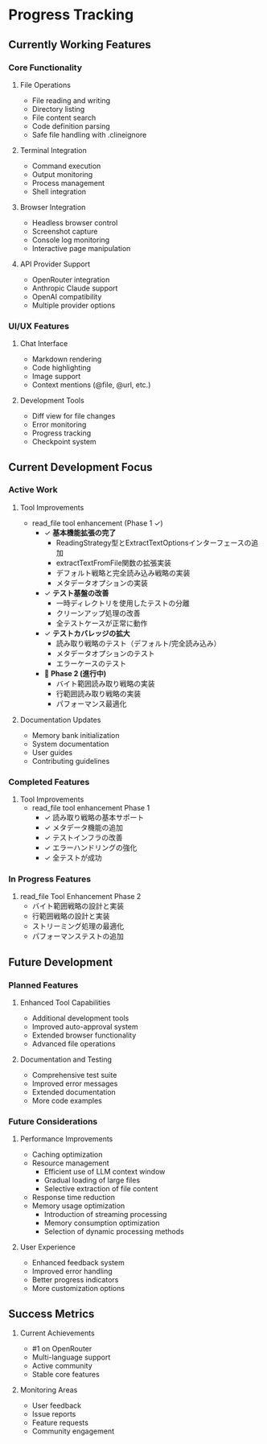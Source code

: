 # Progress Tracking

## Currently Working Features

### Core Functionality
1. File Operations
   - File reading and writing
   - Directory listing
   - File content search
   - Code definition parsing
   - Safe file handling with .clineignore

2. Terminal Integration
   - Command execution
   - Output monitoring
   - Process management
   - Shell integration

3. Browser Integration
   - Headless browser control
   - Screenshot capture
   - Console log monitoring
   - Interactive page manipulation

4. API Provider Support
   - OpenRouter integration
   - Anthropic Claude support
   - OpenAI compatibility
   - Multiple provider options

### UI/UX Features
1. Chat Interface
   - Markdown rendering
   - Code highlighting
   - Image support
   - Context mentions (@file, @url, etc.)

2. Development Tools
   - Diff view for file changes
   - Error monitoring
   - Progress tracking
   - Checkpoint system

## Current Development Focus

### Active Work
1. Tool Improvements
   - read_file tool enhancement (Phase 1 ✓)
     - ✓ **基本機能拡張の完了**
       - ReadingStrategy型とExtractTextOptionsインターフェースの追加
       - extractTextFromFile関数の拡張実装
       - デフォルト戦略と完全読み込み戦略の実装
       - メタデータオプションの実装
     - ✓ **テスト基盤の改善**
       - 一時ディレクトリを使用したテストの分離
       - クリーンアップ処理の改善
       - 全テストケースが正常に動作
     - ✓ **テストカバレッジの拡大**
       - 読み取り戦略のテスト（デフォルト/完全読み込み）
       - メタデータオプションのテスト
       - エラーケースのテスト
     - 🚧 **Phase 2 (進行中)**
       - バイト範囲読み取り戦略の実装
       - 行範囲読み取り戦略の実装
       - パフォーマンス最適化

2. Documentation Updates
   - Memory bank initialization
   - System documentation
   - User guides
   - Contributing guidelines

### Completed Features
1. Tool Improvements
   - read_file tool enhancement Phase 1
     - ✓ 読み取り戦略の基本サポート
     - ✓ メタデータ機能の追加
     - ✓ テストインフラの改善
     - ✓ エラーハンドリングの強化
     - ✓ 全テストが成功

### In Progress Features
1. read_file Tool Enhancement Phase 2
   - バイト範囲戦略の設計と実装
   - 行範囲戦略の設計と実装
   - ストリーミング処理の最適化
   - パフォーマンステストの追加

## Future Development

### Planned Features
1. Enhanced Tool Capabilities
   - Additional development tools
   - Improved auto-approval system
   - Extended browser functionality
   - Advanced file operations

2. Documentation and Testing
   - Comprehensive test suite
   - Improved error messages
   - Extended documentation
   - More code examples

### Future Considerations
1. Performance Improvements
   - Caching optimization
   - Resource management
     - Efficient use of LLM context window
     - Gradual loading of large files
     - Selective extraction of file content
   - Response time reduction
   - Memory usage optimization
     - Introduction of streaming processing
     - Memory consumption optimization
     - Selection of dynamic processing methods

2. User Experience
   - Enhanced feedback system
   - Improved error handling
   - Better progress indicators
   - More customization options

## Success Metrics
1. Current Achievements
   - #1 on OpenRouter
   - Multi-language support
   - Active community
   - Stable core features

2. Monitoring Areas
   - User feedback
   - Issue reports
   - Feature requests
   - Community engagement
